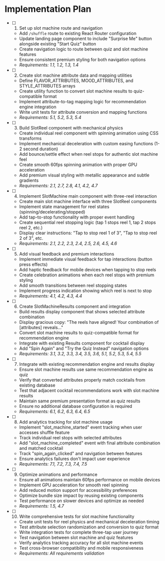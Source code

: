 # Implementation Plan

- [ ] 1. Set up slot machine route and navigation
  - Add `/shuffle` route to existing React Router configuration
  - Update landing page component to include "Surprise Me" button alongside existing "Start Quiz" button
  - Create navigation logic to route between quiz and slot machine features
  - Ensure consistent premium styling for both navigation options
  - _Requirements: 1.1, 1.2, 1.3, 1.4_

- [ ] 2. Create slot machine attribute data and mapping utilities
  - Define FLAVOR_ATTRIBUTES, MOOD_ATTRIBUTES, and STYLE_ATTRIBUTES arrays
  - Create utility function to convert slot machine results to quiz-compatible format
  - Implement attribute-to-tag mapping logic for recommendation engine integration
  - Write unit tests for attribute conversion and mapping functions
  - _Requirements: 5.1, 5.2, 5.3, 5.4_

- [ ] 3. Build SlotReel component with mechanical physics
  - Create individual reel component with spinning animation using CSS transforms
  - Implement mechanical deceleration with custom easing functions (1-2 second duration)
  - Add bounce/settle effect when reel stops for authentic slot machine feel
  - Create smooth 60fps spinning animation with proper GPU acceleration
  - Add premium visual styling with metallic appearance and subtle gradients
  - _Requirements: 2.1, 2.7, 2.8, 4.1, 4.2, 4.7_

- [ ] 4. Implement SlotMachine main component with three-reel interaction
  - Create main slot machine interface with three SlotReel components
  - Implement state management for reel states (spinning/decelerating/stopped)
  - Add tap-to-stop functionality with proper event handling
  - Create sequential reel stopping logic (tap 1 stops reel 1, tap 2 stops reel 2, etc.)
  - Display clear instructions: "Tap to stop reel 1 of 3", "Tap to stop reel 2 of 3", etc.
  - _Requirements: 2.1, 2.2, 2.3, 2.4, 2.5, 2.6, 4.5, 4.6_

- [ ] 5. Add visual feedback and premium interactions
  - Implement immediate visual feedback for tap interactions (button press effects)
  - Add haptic feedback for mobile devices when tapping to stop reels
  - Create celebration animations when each reel stops with premium styling
  - Add smooth transitions between reel stopping states
  - Implement progress indication showing which reel is next to stop
  - _Requirements: 4.1, 4.2, 4.3, 4.4_

- [ ] 6. Create SlotMachineResults component and integration
  - Build results display component that shows selected attribute combination
  - Display gracious copy: "The reels have aligned! Your combination of [attributes] reveals..."
  - Convert slot machine results to quiz-compatible format for recommendation engine
  - Integrate with existing Results component for cocktail display
  - Add "Spin Again" and "Try the Quiz Instead" navigation options
  - _Requirements: 3.1, 3.2, 3.3, 3.4, 3.5, 3.6, 5.1, 5.2, 5.3, 5.4, 5.5_

- [ ] 7. Integrate with existing recommendation engine and results display
  - Ensure slot machine results use same recommendation engine as quiz
  - Verify that converted attributes properly match cocktails from existing database
  - Test that adjacent cocktail recommendations work with slot machine results
  - Maintain same premium presentation format as quiz results
  - Ensure no additional database configuration is required
  - _Requirements: 6.1, 6.2, 6.3, 6.4, 6.5_

- [ ] 8. Add analytics tracking for slot machine usage
  - Implement "slot_machine_started" event tracking when user accesses shuffle feature
  - Track individual reel stops with selected attributes
  - Add "slot_machine_completed" event with final attribute combination and matched cocktail
  - Track "spin_again_clicked" and navigation between features
  - Ensure analytics failures don't impact user experience
  - _Requirements: 7.1, 7.2, 7.3, 7.4, 7.5_

- [ ] 9. Optimize animations and performance
  - Ensure all animations maintain 60fps performance on mobile devices
  - Implement GPU acceleration for smooth reel spinning
  - Add reduced motion support for accessibility preferences
  - Optimize bundle size impact by reusing existing components
  - Test performance on slower devices and optimize as needed
  - _Requirements: 1.5, 4.7_

- [ ] 10. Write comprehensive tests for slot machine functionality
  - Create unit tests for reel physics and mechanical deceleration timing
  - Test attribute selection randomization and conversion to quiz format
  - Write integration tests for complete three-tap user journey
  - Test navigation between slot machine and quiz features
  - Verify analytics tracking accuracy for all slot machine events
  - Test cross-browser compatibility and mobile responsiveness
  - _Requirements: All requirements validation_